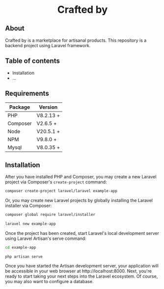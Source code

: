 
<div style="text-align:center; font-weight: bolder; font-size: xx-large ">Crafted by</div>

## About
Crafted by is a marketplace for artisanal products. 
This repository is a backend project using Laravel framework.

## Table of contents
* Installation
* ...
## Requirements
| Package  | Version   | 
|----------|-----------|
| PHP      | V8.2.13 + |
| Composer | V2.6.5 +  | 
| Node     | V20.5.1 + | 
| NPM      | V9.8.0  + | 
| Mysql    | V8.0.35 + | 
## Installation
After you have installed PHP and Composer, you may create a new Laravel project via Composer's `create-project` command:

```bash
composer create-project laravel/laravel example-app
```
Or, you may create new Laravel projects by globally installing the Laravel installer via Composer:
```bash
composer global require laravel/installer
 
laravel new example-app
```
Once the project has been created, start Laravel's local development server using Laravel Artisan's serve command:
```bash
cd example-app
 
php artisan serve
```
Once you have started the Artisan development server, your application will be accessible in your web browser at http://localhost:8000. Next, you're ready to start taking your next steps into the Laravel ecosystem. Of course, you may also want to configure a database.